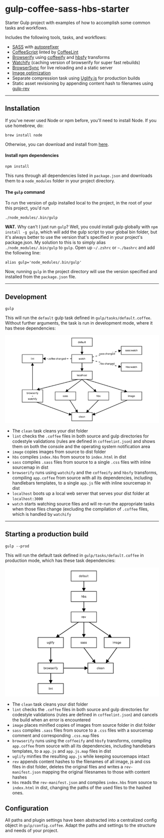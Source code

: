 gulp-coffee-sass-hbs-starter
============================

Starter Gulp project with examples of how to accomplish some common tasks and workflows.

Includes the following tools, tasks, and workflows:

- [SASS](http://sass-lang.com/) with [autoprefixer](https://github.com/sindresorhus/gulp-autoprefixer)
- [CoffeeScript](http://coffeescript.org/) linted by [CoffeeLint](https://github.com/janraasch/gulp-coffeelint)
- [Browserify](http://browserify.org/) using [coffeeify](https://github.com/jnordberg/coffeeify) and [hbsfy](https://github.com/epeli/node-hbsfy) transforms
- [Watchify](https://github.com/substack/watchify) (caching version of browserify for super fast rebuilds)
- [BrowserSync](http://browsersync.io) for live reloading and a static server
- [Image optimization](https://www.npmjs.com/package/gulp-imagemin)
- Separate compression task using [Uglify.js](https://github.com/terinjokes/gulp-uglify) for production builds
- Static asset revisioning by appending content hash to filenames using [gulp-rev](https://github.com/sindresorhus/gulp-rev)

- - -

## Installation

If you've never used Node or npm before, you'll need to install Node.
If you use homebrew, do:

```
brew install node
```

Otherwise, you can download and install from [here](http://nodejs.org/download/).

#### Install npm dependencies
```
npm install
```

This runs through all dependencies listed in `package.json` and downloads them to a `node_modules` folder in your project directory.

#### The `gulp` command
To run the version of gulp installed local to the project, in the root of your this project, you'd run

```
./node_modules/.bin/gulp
```

**WAT.** Why can't I just run `gulp`? Well, you could install gulp globally with `npm install -g gulp`, which will add the gulp script to your global bin folder, but it's always better to use the version that's specified in your project's package.json.  My solution to this is to simply alias `./node_modules/.bin/gulp` to `gulp`. Open up `~/.zshrc` or `~./bashrc` and add the following line:

```
alias gulp='node_modules/.bin/gulp'
```
Now, running `gulp` in the project directory will use the version specified and installed from the `package.json` file.

- - -

## Development

```shell
gulp
```

This will run the `default` gulp task defined in `gulp/tasks/default.coffee`.
Without further arguments, the task is run in development mode, where it has these dependencies:

![task dependencies dev](dev.png)

- The `clean` task cleans your dist folder
- `lint` checks the `.coffee` files in both source and gulp directories for codestyle validations (rules are defined in `coffeelint.json`) and shows them on both the console and the operating system notification area
- `image` copies images from source to dist folder
- `hbs` compiles `index.hbs` from source to `index.html` in dist
- `sass` compiles `.sass` files from source to a single `.css` files with inline sourcemap in dist
- `browserify` runs using `watchify` and the `coffeeify` and `hbsfy` transforms, compiling `app.coffee` from source with all its dependencies, including handlebars templates, to a single `app.js` file with inline sourcemap in dist
- `localhost` boots up a local web server that serves your dist folder at `localhost:3000`
- `watch` starts watching source files and will re-run the appropriate tasks when those files change (excluding the compilation of `.coffee` files, which is handled by `watchify`

- - -

## Starting a production build

```shell
gulp --prod
```

This will run the default task defined in `gulp/tasks/default.coffee` in production mode, which has these task dependencies:

![task dependencies prod](prod.png)

- The `clean` task cleans your dist folder
- `lint` checks the `.coffee` files in both source and gulp directories for codestyle validations (rules are defined in `coffeelint.json`) and cancels the build when an error is encountered
- `image` places minified copies of images from source folder in dist folder
- `sass` compiles `.sass` files from source to a `.css` files with a sourcemap comment and corresponding `.css.map` files
- `browserify` runs using the `coffeeify` and `hbsfy` transforms, compiling `app.coffee` from source with all its dependencies, including handlebars templates, to a `app.js` and `app.js.map` files in dist
- `uglify` minfies the resulting `app.js` while keeping sourcemaps intact
- `rev` appends content hashes to the filenames of all image, js and css files in dist folder, deletes the original files and writes a `rev-manifest.json` mapping the original filesnames to those with content hashes
- `hbs` reads the `rev-manifest.json` and compiles `index.hbs` from source to `index.html` in dist, changing the paths of the used files to the hashed ones.

## Configuration
All paths and plugin settings have been abstracted into a centralized config object in `gulp/config.coffee`. Adapt the paths and settings to the structure and needs of your project.
